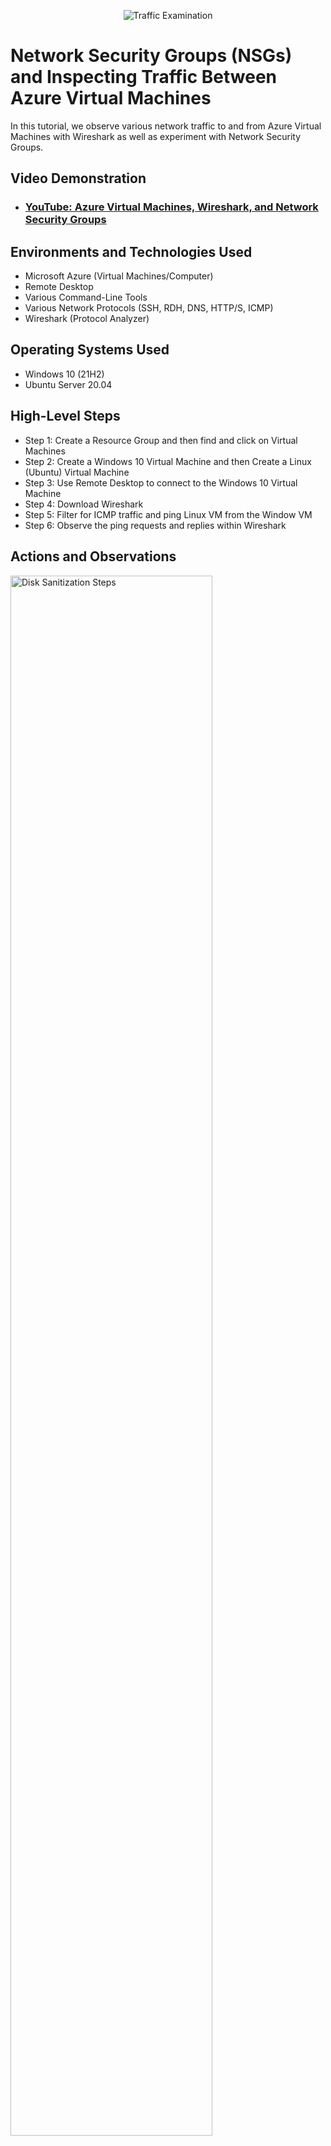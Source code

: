 <p align="center">
<img src="https://i.imgur.com/Ua7udoS.png" alt="Traffic Examination"/>
</p>

<h1>Network Security Groups (NSGs) and Inspecting Traffic Between Azure Virtual Machines</h1>
In this tutorial, we observe various network traffic to and from Azure Virtual Machines with Wireshark as well as experiment with Network Security Groups. <br />


<h2>Video Demonstration</h2>

- ### [YouTube: Azure Virtual Machines, Wireshark, and Network Security Groups](https://www.youtube.com)

<h2>Environments and Technologies Used</h2>

- Microsoft Azure (Virtual Machines/Computer)
- Remote Desktop
- Various Command-Line Tools
- Various Network Protocols (SSH, RDH, DNS, HTTP/S, ICMP)
- Wireshark (Protocol Analyzer)

<h2>Operating Systems Used </h2>

- Windows 10 (21H2)
- Ubuntu Server 20.04

<h2>High-Level Steps</h2>

- Step 1: Create a Resource Group and then find and click on Virtual Machines
- Step 2: Create a Windows 10 Virtual Machine and then Create a Linux (Ubuntu) Virtual Machine
- Step 3: Use Remote Desktop to connect to the Windows 10 Virtual Machine
- Step 4: Download Wireshark
- Step 5: Filter for ICMP traffic and ping Linux VM from the Window VM
- Step 6: Observe the ping requests and replies within Wireshark

<h2>Actions and Observations</h2>

<p>
<img src="https://i.imgur.com/CmtzSeG.png" height="80%" width="80%" alt="Disk Sanitization Steps"/>
</p>
<p>
Step 1: Create a Resource Group and Create a Windows 10 Virtual Machine
</p>
<br />

<p>
<img src="https://i.imgur.com/iTShPLl.png" height="80%" width="80%" alt="Disk Sanitization Steps"/>
</p>
<p>
Step 2: Create a Windows 10 Virtual Machine and then Create a Linux (Ubuntu) Virtual Machine
</p>
<br />

<p>
<img src="https://i.imgur.com/mOA6hCC.png" height="80%" width="80%" alt="Disk Sanitization Steps"/>
</p>
<p>
Step 3: Use Remote Desktop to connect to the Windows 10 Virtual Machine
</p>
<br />

<p>
<img src=https://i.imgur.com/MI2TUW1.png"" height="80%" width="80%" alt="Disk Sanitization Steps"/>
</p>
<p>
Step 4: Download Wireshark
</p>
<br />

<p>
<img src="https://i.imgur.com/0oi4o7M.png" height="80%" width="80%" alt="Disk Sanitization Steps"/>
</p>
<p>
Step 5: Filter for ICMP traffic and ping Linux VM from the Window VM
</p>
<br />

<p>
<img src="https://i.imgur.com/rALBH07.png" height="80%" width="80%" alt="Disk Sanitization Steps"/>
</p>
<p>
Step 6: Observe the ping requests and replies within Wireshark
</p>
<br />

